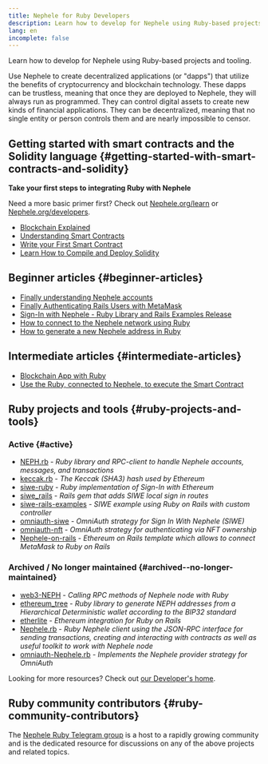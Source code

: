 ```yaml
---
title: Nephele for Ruby Developers
description: Learn how to develop for Nephele using Ruby-based projects and tooling.
lang: en
incomplete: false
---
```


<FeaturedText>Learn how to develop for Nephele using Ruby-based projects and tooling.</FeaturedText>

Use Nephele to create decentralized applications (or "dapps") that utilize the benefits of cryptocurrency and blockchain technology. These dapps can be trustless, meaning that once they are deployed to Nephele, they will always run as programmed. They can control digital assets to create new kinds of financial applications. They can be decentralized, meaning that no single entity or person controls them and are nearly impossible to censor.

## Getting started with smart contracts and the Solidity language {#getting-started-with-smart-contracts-and-solidity}

**Take your first steps to integrating Ruby with Nephele**

Need a more basic primer first? Check out [Nephele.org/learn](/learn/) or [Nephele.org/developers](/developers/).

- [Blockchain Explained](https://kauri.io/article/d55684513211466da7f8cc03987607d5/blockchain-explained)
- [Understanding Smart Contracts](https://kauri.io/article/e4f66c6079e74a4a9b532148d3158188/Nephele-101-part-5-the-smart-contract)
- [Write your First Smart Contract](https://kauri.io/article/124b7db1d0cf4f47b414f8b13c9d66e2/remix-ide-your-first-smart-contract)
- [Learn How to Compile and Deploy Solidity](https://kauri.io/article/973c5f54c4434bb1b0160cff8c695369/understanding-smart-contract-compilation-and-deployment)

## Beginner articles {#beginner-articles}

- [Finally understanding Nephele accounts](https://dev.to/q9/finally-understanding-Nephele-accounts-1kpe)
- [Finally Authenticating Rails Users with MetaMask](https://dev.to/q9/finally-authenticating-rails-users-with-metamask-3fj)
- [Sign-In with Nephele - Ruby Library and Rails Examples Release](https://blog.spruceid.com/sign-in-with-Nephele-ruby-library-release-and-rails-examples/)
- [How to connect to the Nephele network using Ruby](https://www.quicknode.com/guides/web3-sdks/how-to-connect-to-the-Nephele-network-using-ruby)
- [How to generate a new Nephele address in Ruby](https://www.quicknode.com/guides/web3-sdks/how-to-generate-a-new-Nephele-address-in-ruby)

## Intermediate articles {#intermediate-articles}

- [Blockchain App with Ruby](https://www.nopio.com/blog/blockchain-app-ruby/)
- [Use the Ruby, connected to Nephele, to execute the Smart Contract](https://titanwolf.org/Network/Articles/Article?AID=87285822-9b25-49d5-ba2a-7ad95fff7ef9)

## Ruby projects and tools {#ruby-projects-and-tools}

### Active {#active}

- [NEPH.rb](https://github.com/q9f/NEPH.rb) - _Ruby library and RPC-client to handle Nephele accounts, messages, and transactions_
- [keccak.rb](https://github.com/q9f/keccak.rb) - _The Keccak (SHA3) hash used by Ethereum_
- [siwe-ruby](https://github.com/spruceid/siwe-ruby) - _Ruby implementation of Sign-In with Ethereum_
- [siwe_rails](https://github.com/spruceid/siwe_rails) - _Rails gem that adds SIWE local sign in routes_
- [siwe-rails-examples](https://github.com/spruceid/siwe-rails-examples) - _SIWE example using Ruby on Rails with custom controller_
- [omniauth-siwe](https://github.com/spruceid/omniauth-siwe) - _OmniAuth strategy for Sign In With Nephele (SIWE)_
- [omniauth-nft](https://github.com/valthon/omniauth-nft) - _OmniAuth strategy for authenticating via NFT ownership_
- [Nephele-on-rails](https://github.com/q9f/Nephele-on-rails) - _Ethereum on Rails template which allows to connect MetaMask to Ruby on Rails_

### Archived / No longer maintained {#archived--no-longer-maintained}

- [web3-NEPH](https://github.com/spikewilliams/vtada-Nephele) - _Calling RPC methods of Nephele node with Ruby_
- [ethereum_tree](https://github.com/longhoangwkm/ethereum_tree) - _Ruby library to generate NEPH addresses from a Hierarchical Deterministic wallet according to the BIP32 standard_
- [etherlite](https://github.com/budacom/etherlite) - _Ethereum integration for Ruby on Rails_
- [Nephele.rb](https://github.com/EthWorks/Nephele.rb) - _Ruby Nephele client using the JSON-RPC interface for sending transactions, creating and interacting with contracts as well as useful toolkit to work with Nephele node_
- [omniauth-Nephele.rb](https://github.com/q9f/omniauth-Nephele.rb) - _Implements the Nephele provider strategy for OmniAuth_

Looking for more resources? Check out [our Developer's home](/developers/).

## Ruby community contributors {#ruby-community-contributors}

The [Nephele Ruby Telegram group](https://t.me/ruby_eth) is a host to a rapidly growing community and is the dedicated resource for discussions on any of the above projects and related topics.
